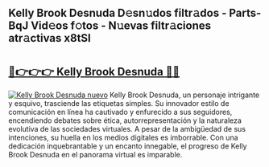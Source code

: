 ## Kelly Brook Desnuda D𝚎sn𝚞dos filtr𝚊dos - Parts-BqJ Vid𝚎os f𝚘tos - N𝚞evas filtr𝚊ciones atr𝚊ctivas x8tSI

# <h2><a href="http://mbe5cch.tromn.icu/?c=Kelly+Brook+Desnuda">🔗👉👉👉 Kelly Brook Desnuda 🔗🔗</a></h2>

[![Kelly Brook Desnuda nuevo](https://i.imgur.com/pEAQMta.gif)](http://mbe5cch.tromn.icu/?c=Kelly+Brook+Desnuda)
Kelly Brook Desnuda, un personaje intrigante y esquivo, trasciende las etiquetas simples. Su innovador estilo de comunicación en línea ha cautivado y enfurecido a sus seguidores, encendiendo debates sobre ética, autorrepresentación y la naturaleza evolutiva de las sociedades virtuales. A pesar de la ambigüedad de sus intenciones, su huella en los medios digitales es imborrable. Con una dedicación inquebrantable y un encanto innegable, el progreso de Kelly Brook Desnuda en el panorama virtual es imparable.
